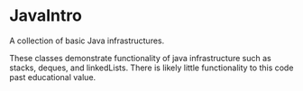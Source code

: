 # JavaIntro
A collection of basic Java infrastructures.

These classes demonstrate functionality of java infrastructure such as stacks, deques, and linkedLists. There is likely little functionality to this code past educational value.
